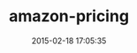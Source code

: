 ---
layout: post
title:  "amazon-pricing"
repo:   "CloudHealth/amazon-pricing"
date:   2015-02-18 17:05:35
gemurl: http://github.com/CloudHealth/amazon-pricing
---